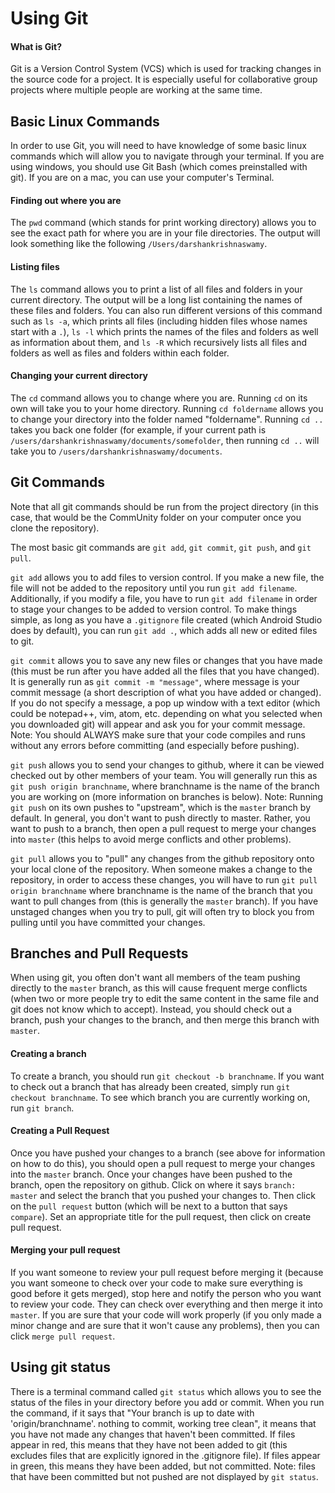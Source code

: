 # Using Git

#### What is Git?

Git is a Version Control System (VCS) which is used for tracking changes in the source code for a project. It is especially 
useful for collaborative group projects where multiple people are working at the same time.

## Basic Linux Commands

In order to use Git, you will need to have knowledge of some basic linux commands which will allow you to navigate through 
your terminal. If you are using windows, you should use Git Bash (which comes preinstalled with git). If you are on a mac, 
you can use your computer's Terminal.

#### Finding out where you are

The `pwd` command (which stands for print working directory) allows you to see the exact path for where you are in your file 
directories. The output will look something like the following `/Users/darshankrishnaswamy`. 

#### Listing files

The `ls` command allows you to print a list of all files and folders in your current directory. The output will be a long 
list containing the names of these files and folders. You can also run different versions of this command such as `ls -a`,
which prints all files (including hidden files whose names start with a `.`), `ls -l` which prints the names of the files and 
folders as well as information about them, and `ls -R` which recursively lists all files and folders as well as files 
and folders within each folder.

#### Changing your current directory

The `cd` command allows you to change where you are. Running `cd` on its own will take you to your home directory. Running
`cd foldername` allows you to change your directory into the folder named "foldername". Running `cd ..` takes you back one 
folder (for example, if your current path is `/users/darshankrishnaswamy/documents/somefolder`, then running `cd ..` will 
take you to `/users/darshankrishnaswamy/documents`.

## Git Commands

Note that all git commands should be run from the project directory (in this case, that would be the CommUnity folder on your
computer once you clone the repository).

The most basic git commands are `git add`, `git commit`, `git push`, and `git pull`.

`git add` allows you to add files to version control. If you make a new file, the file will not be added to the repository 
until you run `git add filename`. Additionally, if you modify a file, you have to run `git add filename` in order to stage 
your changes to be added to version control. To make things simple, as long as you have a `.gitignore` file created (which 
Android Studio does by default), you can run `git add .`, which adds all new or edited files to git.

`git commit` allows you to save any new files or changes that you have made (this must be run after you have added all the 
files that you have changed). It is generally run as `git commit -m "message"`, where message is your commit message (a 
short description of what you have added or changed). If you do not specify a message, a pop up window with a text editor
(which could be notepad++, vim, atom, etc. depending on what you selected when you downloaded git) will appear and ask you 
for your commit message. Note: You should ALWAYS make sure that your code compiles and runs without any errors before 
committing (and especially before pushing).

`git push` allows you to send your changes to github, where it can be viewed checked out by other members of your team. 
You will generally run this as `git push origin branchname`, where branchname is the name of the branch you are working on 
(more information on branches is below). Note: Running `git push` on its own pushes to "upstream", which is the `master`
branch by default. In general, you don't want to push directly to master. Rather, you want to push to a branch, then open
a pull request to merge your changes into `master` (this helps to avoid merge conflicts and other problems). 

`git pull` allows you to "pull" any changes from the github repository onto your local clone of the repository. When someone
makes a change to the repository, in order to access these changes, you will have to run `git pull origin branchname` where 
branchname is the name of the branch that you want to pull changes from (this is generally the `master` branch). If you have 
unstaged changes when you try to pull, git will often try to block you from pulling until you have committed your changes.

## Branches and Pull Requests

When using git, you often don't want all members of the team pushing directly to the `master` branch, as this will cause 
frequent merge conflicts (when two or more people try to edit the same content in the same file and git does not know which
to accept). Instead, you should check out a branch, push your changes to the branch, and then merge this branch with 
`master`.

#### Creating a branch

To create a branch, you should run `git checkout -b branchname`. If you want to check out a branch that has already been 
created, simply run `git checkout branchname`. To see which branch you are currently working on, run `git branch`. 

#### Creating a Pull Request

Once you have pushed your changes to a branch (see above for information on how to do this), you should open a pull request 
to merge your changes into the `master` branch. Once your changes have been pushed to the branch, open the repository on 
github. Click on where it says `branch: master` and select the branch that you pushed your changes to. Then click on the 
`pull request` button (which will be next to a button that says `compare`). Set an appropriate title for the pull request,
then click on create pull request.

#### Merging your pull request

If you want someone to review your pull request before merging it (because you want someone to check over your code to make
sure everything is good before it gets merged), stop here and notify the person who you want to review your code. They can
check over everything and then merge it into `master`. If you are sure that your code will work properly (if you only made a 
minor change and are sure that it won't cause any problems), then you can click `merge pull request`.

## Using git status

There is a terminal command called `git status` which allows you to see the status of the files in your directory before you
add or commit. When you run the command, if it says that "Your branch is up to date with 'origin/branchname'.
nothing to commit, working tree clean", it means that you have not made any changes that haven't been committed. If files 
appear in red, this means that they have not been added to git (this excludes files that are explicitly ignored in the .gitignore 
file). If files appear in green, this means they have been added, but not committed. Note: files that have been committed but not
pushed are not displayed by `git status`.

